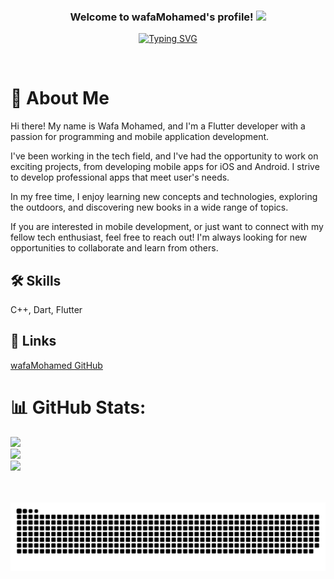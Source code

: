 <h3 align="center">
  Welcome to wafaMohamed's profile!
  <img src="https://media.giphy.com/media/hvRJCLFzcasrR4ia7z/giphy.gif" width="28">
</h3>

<p align="center">
  <a href="https://git.io/typing-svg"><img src="https://readme-typing-svg.demolab.com?font=Fira+Code&weight=700&size=22&duration=8000&pause=1000&center=true&vCenter=true&width=445&height=60&lines=Flutter+developer;Always+learn+things+with+passion" alt="Typing SVG" /></a></a></p> 

# 🚀 About Me
Hi there! My name is Wafa Mohamed, and I'm a Flutter developer with a passion for programming and mobile application development.

I've been working in the tech field, and I've had the opportunity to work on exciting projects, from developing mobile apps for iOS and Android. I strive to develop professional apps that meet user's needs.

In my free time, I enjoy learning new concepts and technologies, exploring the outdoors, and discovering new books in a wide range of topics.

If you are interested in mobile development, or just want to connect with my fellow tech enthusiast, feel free to reach out! I'm always looking for new opportunities to collaborate and learn from others.

## 🛠 Skills
C++, Dart, Flutter

## 🔗 Links
[wafaMohamed GitHub](https://github.com/wafaMohamed)

# 📊 GitHub Stats:
![](https://github-readme-stats.vercel.app/api?username=wafaMohamed&theme=default&hide_border=false&include_all_commits=true&count_private=true)<br/>
![](https://github-readme-streak-stats.herokuapp.com/?user=wafaMohamed&theme=default&hide_border=false)<br/>
![](https://github-readme-stats.vercel.app/api/top-langs/?username=wafaMohamed&theme=default&hide_border=false&include_all_commits=true&count_private=true&layout=compact)

<p align="center">
  <br><br>
  <img src="images/snake.svg" style="background:#161b22;">
  <br><br><br><br>
</p>
